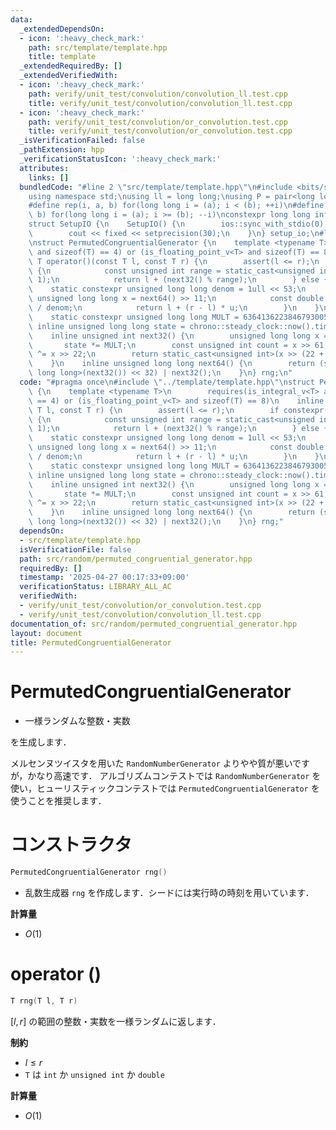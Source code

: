 ```yaml
---
data:
  _extendedDependsOn:
  - icon: ':heavy_check_mark:'
    path: src/template/template.hpp
    title: template
  _extendedRequiredBy: []
  _extendedVerifiedWith:
  - icon: ':heavy_check_mark:'
    path: verify/unit_test/convolution/convolution_ll.test.cpp
    title: verify/unit_test/convolution/convolution_ll.test.cpp
  - icon: ':heavy_check_mark:'
    path: verify/unit_test/convolution/or_convolution.test.cpp
    title: verify/unit_test/convolution/or_convolution.test.cpp
  _isVerificationFailed: false
  _pathExtension: hpp
  _verificationStatusIcon: ':heavy_check_mark:'
  attributes:
    links: []
  bundledCode: "#line 2 \"src/template/template.hpp\"\n#include <bits/stdc++.h>\n\
    using namespace std;\nusing ll = long long;\nusing P = pair<long long, long long>;\n\
    #define rep(i, a, b) for(long long i = (a); i < (b); ++i)\n#define rrep(i, a,\
    \ b) for(long long i = (a); i >= (b); --i)\nconstexpr long long inf = 4e18;\n\
    struct SetupIO {\n    SetupIO() {\n        ios::sync_with_stdio(0);\n        cin.tie(0);\n\
    \        cout << fixed << setprecision(30);\n    }\n} setup_io;\n#line 3 \"src/random/permuted_congruential_generator.hpp\"\
    \nstruct PermutedCongruentialGenerator {\n    template <typename T>\n        requires(is_integral_v<T>\
    \ and sizeof(T) == 4) or (is_floating_point_v<T> and sizeof(T) == 8)\n    inline\
    \ T operator()(const T l, const T r) {\n        assert(l <= r);\n        if constexpr(is_integral_v<T>)\
    \ {\n            const unsigned int range = static_cast<unsigned int>(r - l +\
    \ 1);\n            return l + (next32() % range);\n        } else {\n        \
    \    static constexpr unsigned long long denom = 1ull << 53;\n            const\
    \ unsigned long long x = next64() >> 11;\n            const double u = static_cast<double>(x)\
    \ / denom;\n            return l + (r - l) * u;\n        }\n    }\n\n   private:\n\
    \    static constexpr unsigned long long MULT = 6364136223846793005;\n    static\
    \ inline unsigned long long state = chrono::steady_clock::now().time_since_epoch().count();\n\
    \    inline unsigned int next32() {\n        unsigned long long x = state;\n \
    \       state *= MULT;\n        const unsigned int count = x >> 61;\n        x\
    \ ^= x >> 22;\n        return static_cast<unsigned int>(x >> (22 + count));\n\
    \    }\n    inline unsigned long long next64() {\n        return (static_cast<unsigned\
    \ long long>(next32()) << 32) | next32();\n    }\n} rng;\n"
  code: "#pragma once\n#include \"../template/template.hpp\"\nstruct PermutedCongruentialGenerator\
    \ {\n    template <typename T>\n        requires(is_integral_v<T> and sizeof(T)\
    \ == 4) or (is_floating_point_v<T> and sizeof(T) == 8)\n    inline T operator()(const\
    \ T l, const T r) {\n        assert(l <= r);\n        if constexpr(is_integral_v<T>)\
    \ {\n            const unsigned int range = static_cast<unsigned int>(r - l +\
    \ 1);\n            return l + (next32() % range);\n        } else {\n        \
    \    static constexpr unsigned long long denom = 1ull << 53;\n            const\
    \ unsigned long long x = next64() >> 11;\n            const double u = static_cast<double>(x)\
    \ / denom;\n            return l + (r - l) * u;\n        }\n    }\n\n   private:\n\
    \    static constexpr unsigned long long MULT = 6364136223846793005;\n    static\
    \ inline unsigned long long state = chrono::steady_clock::now().time_since_epoch().count();\n\
    \    inline unsigned int next32() {\n        unsigned long long x = state;\n \
    \       state *= MULT;\n        const unsigned int count = x >> 61;\n        x\
    \ ^= x >> 22;\n        return static_cast<unsigned int>(x >> (22 + count));\n\
    \    }\n    inline unsigned long long next64() {\n        return (static_cast<unsigned\
    \ long long>(next32()) << 32) | next32();\n    }\n} rng;"
  dependsOn:
  - src/template/template.hpp
  isVerificationFile: false
  path: src/random/permuted_congruential_generator.hpp
  requiredBy: []
  timestamp: '2025-04-27 00:17:33+09:00'
  verificationStatus: LIBRARY_ALL_AC
  verifiedWith:
  - verify/unit_test/convolution/or_convolution.test.cpp
  - verify/unit_test/convolution/convolution_ll.test.cpp
documentation_of: src/random/permuted_congruential_generator.hpp
layout: document
title: PermutedCongruentialGenerator
---
```


# PermutedCongruentialGenerator

- 一様ランダムな整数・実数

を生成します．

メルセンヌツイスタを用いた `RandomNumberGenerator` よりやや質が悪いですが，かなり高速です．
アルゴリズムコンテストでは `RandomNumberGenerator` を使い，ヒューリスティックコンテストでは `PermutedCongruentialGenerator` を使うことを推奨します．

# コンストラクタ

```cpp
PermutedCongruentialGenerator rng()
```

- 乱数生成器 `rng` を作成します．シードには実行時の時刻を用いています．

**計算量**

- $O(1)$

# operator ()

```cpp
T rng(T l, T r)
```

$[l, r]$ の範囲の整数・実数を一様ランダムに返します．

**制約**

- $l \leq r$
- `T` は `int` か `unsigned int` か `double`

**計算量**

- $O(1)$